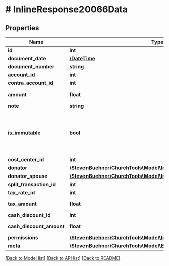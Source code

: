 # # InlineResponse20066Data

## Properties

Name | Type | Description | Notes
------------ | ------------- | ------------- | -------------
**id** | **int** |  | [optional]
**document_date** | [**\DateTime**](\DateTime.md) |  | [optional]
**document_number** | **string** |  | [optional]
**account_id** | **int** |  | [optional]
**contra_account_id** | **int** |  | [optional]
**amount** | **float** | Value is in cent. | [optional]
**note** | **string** |  | [optional]
**is_immutable** | **bool** | If a transaction is immutable, no field can be change or deleted. | [optional]
**cost_center_id** | **int** |  | [optional]
**donator** | [**\StevenBuehner\ChurchTools\Model\InlineResponse20018Person**](InlineResponse20018Person.md) |  | [optional]
**donator_spouse** | [**\StevenBuehner\ChurchTools\Model\InlineResponse20018Person**](InlineResponse20018Person.md) |  | [optional]
**split_transaction_id** | **int** |  | [optional]
**tax_rate_id** | **int** |  | [optional]
**tax_amount** | **float** | Value is in cent. | [optional]
**cash_discount_id** | **int** |  | [optional]
**cash_discount_amount** | **float** | Value is in cent. | [optional]
**permissions** | [**\StevenBuehner\ChurchTools\Model\InlineResponse20066Permissions**](InlineResponse20066Permissions.md) |  | [optional]
**meta** | [**\StevenBuehner\ChurchTools\Model\EntityMetaData**](EntityMetaData.md) |  | [optional]

[[Back to Model list]](../../README.md#models) [[Back to API list]](../../README.md#endpoints) [[Back to README]](../../README.md)

